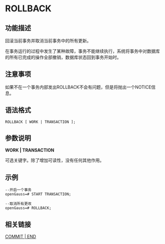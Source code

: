 # ROLLBACK<a name="ZH-CN_TOPIC_0242370644"></a>

## 功能描述<a name="zh-cn_topic_0237122180_zh-cn_topic_0059778963_s332087a99fa4409188f6347dab075098"></a>

回滚当前事务并取消当前事务中的所有更新。

在事务运行的过程中发生了某种故障，事务不能继续执行，系统将事务中对数据库的所有已完成的操作全部撤销，数据库状态回到事务开始时。

## 注意事项<a name="zh-cn_topic_0237122180_zh-cn_topic_0059778963_s455120172ee44e1fbbb8af4e9b74e049"></a>

如果不在一个事务内部发出ROLLBACK不会有问题，但是将抛出一个NOTICE信息。

## 语法格式<a name="zh-cn_topic_0237122180_zh-cn_topic_0059778963_se0444f532b0e48bfafa13bbed139ef4a"></a>

```
ROLLBACK [ WORK | TRANSACTION ];
```

## 参数说明<a name="zh-cn_topic_0237122180_zh-cn_topic_0059778963_scd7892be945e4ac7bfffeb96178c5ba9"></a>

**WORK | TRANSACTION**

可选关键字。除了增加可读性，没有任何其他作用。

## 示例<a name="zh-cn_topic_0237122180_zh-cn_topic_0059778963_s29be3deb19b740fba171f9403a8e4318"></a>

```
--开启一个事务
openGauss=# START TRANSACTION;

--取消所有更改
openGauss=# ROLLBACK;
```

## 相关链接<a name="zh-cn_topic_0237122180_zh-cn_topic_0059778963_s1745a25c568b45c7ad9475ba14714358"></a>

[COMMIT | END](COMMIT-END.md)

